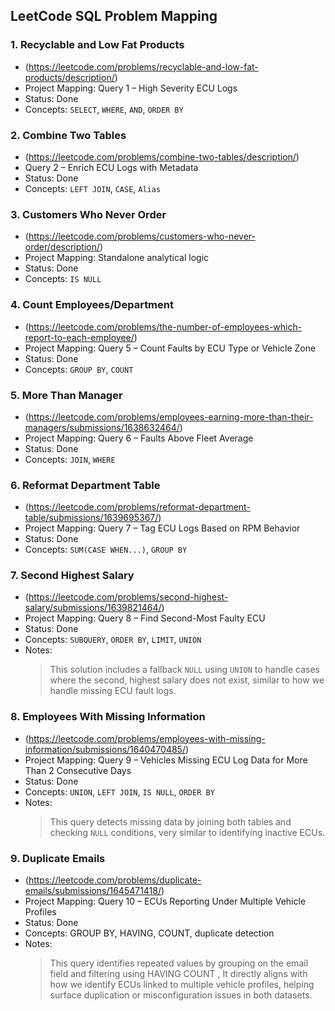 ## LeetCode SQL Problem Mapping

### 1. Recyclable and Low Fat Products
- (https://leetcode.com/problems/recyclable-and-low-fat-products/description/)
- Project Mapping: Query 1 – High Severity ECU Logs
- Status: Done
- Concepts: `SELECT`, `WHERE`, `AND`, `ORDER BY`

### 2. Combine Two Tables
- (https://leetcode.com/problems/combine-two-tables/description/)
- Query 2 – Enrich ECU Logs with Metadata
- Status: Done
- Concepts: `LEFT JOIN`, `CASE`, `Alias`

### 3. Customers Who Never Order
- (https://leetcode.com/problems/customers-who-never-order/description/)
- Project Mapping: Standalone analytical logic
- Status: Done
- Concepts: `IS NULL`

### 4. Count Employees/Department
- (https://leetcode.com/problems/the-number-of-employees-which-report-to-each-employee/)
- Project Mapping: Query 5 – Count Faults by ECU Type or Vehicle Zone
- Status: Done
- Concepts: `GROUP BY`, `COUNT`

### 5. More Than Manager
- (https://leetcode.com/problems/employees-earning-more-than-their-managers/submissions/1638632464/)
- Project Mapping: Query 6 – Faults Above Fleet Average
- Status: Done
- Concepts: `JOIN`, `WHERE`

### 6. Reformat Department Table
- (https://leetcode.com/problems/reformat-department-table/submissions/1639695367/)
- Project Mapping: Query 7 – Tag ECU Logs Based on RPM Behavior
- Status: Done
- Concepts: `SUM(CASE WHEN...)`, `GROUP BY`

### 7. Second Highest Salary
- (https://leetcode.com/problems/second-highest-salary/submissions/1639821464/)
- Project Mapping: Query 8 – Find Second-Most Faulty ECU
- Status: Done
- Concepts: `SUBQUERY`, `ORDER BY`, `LIMIT`, `UNION`
- Notes:
  > This solution includes a fallback `NULL` using `UNION` to handle cases where the second, highest salary does not exist, similar to how we handle missing ECU fault logs.

### 8. Employees With Missing Information
- (https://leetcode.com/problems/employees-with-missing-information/submissions/1640470485/)
- Project Mapping: Query 9 – Vehicles Missing ECU Log Data for More Than 2 Consecutive Days
- Status: Done
- Concepts: `UNION`, `LEFT JOIN`, `IS NULL`, `ORDER BY`
- Notes:
  > This query detects missing data by joining both tables and checking `NULL` conditions, very similar to identifying inactive ECUs.

### 9. Duplicate Emails
- (https://leetcode.com/problems/duplicate-emails/submissions/1645471418/)
- Project Mapping: Query 10 – ECUs Reporting Under Multiple Vehicle Profiles
- Status: Done
- Concepts: GROUP BY, HAVING, COUNT, duplicate detection
- Notes:
  > This query identifies repeated values by grouping on the email field and filtering using HAVING COUNT , It directly aligns with how we identify ECUs linked to multiple vehicle profiles, helping surface duplication or misconfiguration issues in both datasets.

